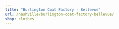 ```yaml
---
title: "Burlington Coat Factory - Bellevue"
url: /nashville/burlington-coat-factory-bellevue/
shop: clothes
---
```


